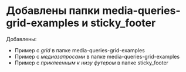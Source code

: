 # Добавлены папки media-queries-grid-examples и sticky_footer

Добавлены:
* Пример с *grid* в папке media-queries-grid-examples
* Пример с *медиазапросами* в папке media-queries-grid-examples
* Пример с *приклеенным к низу футером* в папке sticky_footer
